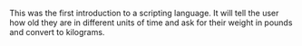 This was the first introduction to a scripting language. It will tell the user how old they are in different units of time and ask for their 
weight in pounds and convert to kilograms.